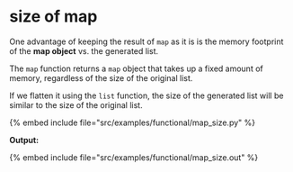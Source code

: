 # size of map

One advantage of keeping the result of `map` as it is is the memory footprint of the **map object** vs. the generated list.

The `map` function returns a `map` object that takes up a fixed amount of memory, regardless of the size of the original list.

If we flatten it using the `list` function, the size of the generated list will be similar to the size of the original list.

{% embed include file="src/examples/functional/map_size.py" %}

**Output:**

{% embed include file="src/examples/functional/map_size.out" %}
